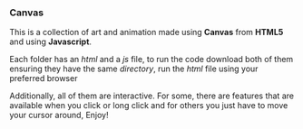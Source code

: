 ### Canvas

This is a collection of art and animation made using **Canvas** from **HTML5** and using **Javascript**.

Each folder has an *html* and a *js* file, to run the code download both of them ensuring they have the same *directory*, run the *html* file using your preferred browser

Additionally, all of them are interactive. For some, there are features that are available when you click or long click and for others you just have to move your cursor around, Enjoy!
